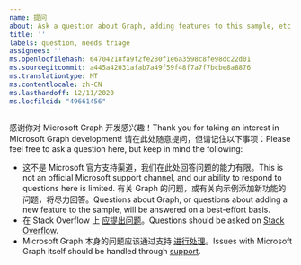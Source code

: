 ```yaml
---
name: 提问
about: Ask a question about Graph, adding features to this sample, etc.
title: ''
labels: question, needs triage
assignees: ''
ms.openlocfilehash: 64704218fa9f2fe280f1e6a3598c8fe98dc22d01
ms.sourcegitcommit: a445a42031afab7a49f59f48f7a7f7bcbe8a8876
ms.translationtype: MT
ms.contentlocale: zh-CN
ms.lasthandoff: 12/11/2020
ms.locfileid: "49661456"
---
```

<span data-ttu-id="4033a-102">感谢你对 Microsoft Graph 开发感兴趣！</span><span class="sxs-lookup"><span data-stu-id="4033a-102">Thank you for taking an interest in Microsoft Graph development!</span></span> <span data-ttu-id="4033a-103">请在此处随意提问，但请记住以下事项：</span><span class="sxs-lookup"><span data-stu-id="4033a-103">Please feel free to ask a question here, but keep in mind the following:</span></span>

- <span data-ttu-id="4033a-104">这不是 Microsoft 官方支持渠道，我们在此处回答问题的能力有限。</span><span class="sxs-lookup"><span data-stu-id="4033a-104">This is not an official Microsoft support channel, and our ability to respond to questions here is limited.</span></span> <span data-ttu-id="4033a-105">有关 Graph 的问题，或有关向示例添加新功能的问题，将尽力回答。</span><span class="sxs-lookup"><span data-stu-id="4033a-105">Questions about Graph, or questions about adding a new feature to the sample, will be answered on a best-effort basis.</span></span>
- <span data-ttu-id="4033a-106">在 Stack Overflow 上 [应提出问题](https://stackoverflow.com/questions/tagged/microsoft-graph)。</span><span class="sxs-lookup"><span data-stu-id="4033a-106">Questions should be asked on [Stack Overflow](https://stackoverflow.com/questions/tagged/microsoft-graph).</span></span>
- <span data-ttu-id="4033a-107">Microsoft Graph 本身的问题应该通过支持 [进行处理](https://developer.microsoft.com/graph/support)。</span><span class="sxs-lookup"><span data-stu-id="4033a-107">Issues with Microsoft Graph itself should be handled through [support](https://developer.microsoft.com/graph/support).</span></span>
